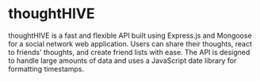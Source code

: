 # thoughtHIVE
thoughtHIVE is a fast and flexible API built using Express.js and Mongoose for a social network web application. Users can share their thoughts, react to friends' thoughts, and create friend lists with ease. The API is designed to handle large amounts of data and uses a JavaScript date library for formatting timestamps.

